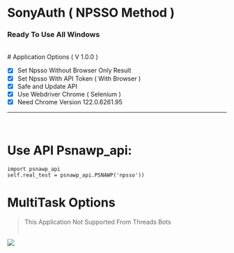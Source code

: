 # SonyAuth ( NPSSO Method )
### Ready To Use All Windows
<br>
# Application Options ( V 1.0.0 )

- [x] Set Npsso Without Browser Only Result
- [x] Set Npsso With API Token ( With Browser )
- [x] Safe and Update API
- [x] Use Webdriver Chrome ( Selenium )
- [x] Need Chrome Version 122.0.6261.95 

***
<br>

# Use API Psnawp_api:
```
import psnawp_api
self.real_test = psnawp_api.PSNAWP('npsso'))

```
# MultiTask Options
> This Application Not Supported From Threads Bots
<br><br>
<img with="300px" src="https://github.com/RustCompiler/NpssoKiller/blob/main/npsso.png">
